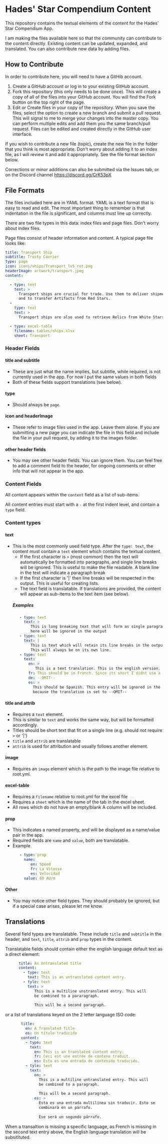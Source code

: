 # Hades' Star Compendium Content

This repository contains the textual elements of the content for the Hades' Star Compendium App.

I am making the files available here so that the community can contribute to the content directly. Existing content can 
be updated, expanded, and translated. You can also contribute new data by adding files.

## How to Contribute
In order to contribute here, you will need to have a GitHib account.
1. Create a GitHub account or log in to your existing GitHub account.
2. Fork this repository (this only needs to be done once). This will create a copy of all of the files into your GitHub account. You will find the Fork button on the top right of the page.
3. Edit or Create files in your copy of the repository. When you save the files, select the option to create a new branch and submit a pull request. This will signal to me to merge your changes into the master copy. You can perform multiple edits and add them you the same branch/pull request. Files can be edited and created directly in the GitHub user interface. 

If you wish to contribute a new file (topic), create the new file in the folder that you think is most appropriate. Don't worry about adding it to an index file, as I will review it and add it appropriately. See the file format section below.

Corrections or minor additions can also be submitted via the Issues tab, or on the Discord channel https://discord.gg/CrK53pX

## File Formats
The files included here are in YAML format. YAML is a text format that is easy to read and edit. The most important thing 
to remember is that indentation in the file is significant, and columns must line up correctly.

There are two file types in this data: index files and page files. Don't worry about index files.

Page files consist of header information and content. A typical page file looks like:

```yaml
title: Transport Ship
subtitle: Trusty Courier
type: page
icon: icons/ships/Transport_lv5_rot.png
headerImage: artwork/transport.jpeg
content:

  - type: text
    text: >
      Transport ships are crucial for trade. Use them to deliver shipments between planets and moons,
      and to transfer Artifacts from Red Stars.
  -
    type: text
    text: >
      Transport ships are also used to retrieve Relics from White Stars.

  - type: excel-table
    filename: tables/ships.xlsx
    sheet: Transport
```

### Header Fields
#### title and subtitle
  - These are just what the name implies, but subtitle, while required, is not currently used in the app. For now I put
  the same values in both fields
  - Both of these fields support translations (see below).
#### type
  - Should always be `page`.
#### icon and headerImage
  - These refer to image files used in the app. Leave them alone. If you are submitting a new page you can indicate the file 
  in this field and include the file in your pull request, by adding it to the images folder.
#### other header fields
  - You may see other header fields. You can ignore them. You can feel free to add a comment field to the header, for
  ongoing comments or other info that will not appear in the app.

### Content Fields
All content appears within the `content` field as a list of sub-items.

All content entries must start with a `-` at the first indent level, and contain a `type` field.

### Content types
#### text
  - This is the most commonly used field type. After the `type: text`, the content must contain a `text` element which contains the textual content. 
    - If the first character is `>` (most common) then the text will automatically be formatted into paragraphs, and single line breaks will be ignored. This is useful to make the file readable. A blank line in the text will 
  indicate a paragraph break
    - If the first character is '|' then line breaks will be respected in the output. This is useful for creating lists.
    - The text field is translatable. If translations are provided, the content will appear as sub-items to the text item (see below).
    ##### Examples
       ```yaml
          - type: text
            text: >
               This is long breaking text that will form as single paragraph. The line break
               here will be ignored in the output
          - type: text
            text: |
               This is text which will retain its line breaks in the output.
               This will always be on its own line.
          - type: text
            text:
              en: >
                 This is a text translation. This is the english version.
              fr: This should be in French. Since its short I didnt use a line break specifier.
              de: --OMIT--
              es: > 
                This should be Spanish. This entry will be ignored in the German translation
                because the translation is set to --OMIT--
    ```
    
#### title and attrib
  - Requires a `text` element.
  - This is similar to `text` and works the same way, but will be formatted accordingly. 
  - Titles should be short text that fit on a single line (e.g. should not require `>` or '|')
  - `title` and `attrib` are translatable
  - `attrib` is used for attribution and usually follows another element. 

#### image
  - Requires an `image` element which is the path to the image file relative to root.yml.

#### excel-table
  - Requires a `filename` relative to root.yml for the excel file
  - Requires a `sheet` which is the name of the tab in the excel sheet.
  - All rows which do not have an empty/blank A column will be included.
  
#### prop
  - This indicates a named property, and will be displayed as a name/value pair in the app.
  - Required fields are `name` and `value`, both are translatable.
  - Example
     ```yaml
        - type: prop
          name: 
             en: Speed
             fr: La Vitesse
             es: Velocidad
          value: 60 AU/m
     ```
#### Other
  - You may notice other field types. They should probably be ignored, but if a special case
  arises, please let me know.
 
 ## Translations
 Several field types are translatable. These include `title` and `subtitle` in the header, and `text`, `title`, `attrib` and `prop` types in the content.
 
 Translatable fields should contain either the english language default text as a direct element:
 
 ```yaml
       title: An Untranslated title
       content: 
         - type: text
           text: This is an untranslated content entry.
         - tyle: text
           text: >
              This is a multiline unstranslated entry. This will
              be combined to a pararagraph.
            
              This will be a second paragraph.
```
     
or a list of translations keyed on the 2 letter language ISO code:
     
```yaml
       title:
         en: A Translated Title
         es: Un título traducido
       content:  
         - type: text
           text: 
             en: This is an translated content entry.
             fr: Ceci est une entrée de contenu traduit.
             es: Esta es una entrada de contenido traducido.
         - tyle: text
           text:
             en: >
               This is a multiline untranslated entry. This will
               be combined to a paragraph.
            
               This will be a second paragraph.
             es: >
               Esta es una entrada multilínea sin traducir. Esto se 
               combinará en un párrafo. 
             
               Ese será un segundo párrafo.
```
     
When a transaltion is missing a specific language, as French is missing in the second text entry above, the English language translation will be subsitituted.
     
  
